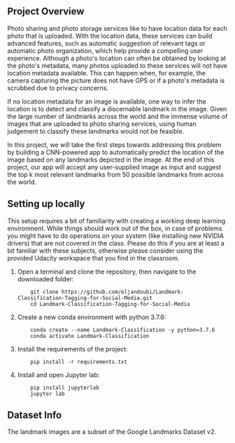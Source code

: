 ## Project Overview

Photo sharing and photo storage services like to have location data for each photo that is uploaded. With the location data, these services can build advanced features, such as automatic suggestion of relevant tags or automatic photo organization, which help provide a compelling user experience. Although a photo's location can often be obtained by looking at the photo's metadata, many photos uploaded to these services will not have location metadata available. This can happen when, for example, the camera capturing the picture does not have GPS or if a photo's metadata is scrubbed due to privacy concerns.

If no location metadata for an image is available, one way to infer the location is to detect and classify a discernable landmark in the image. Given the large number of landmarks across the world and the immense volume of images that are uploaded to photo sharing services, using human judgement to classify these landmarks would not be feasible.

In this project, we will take the first steps towards addressing this problem by building a CNN-powered app to automatically predict the location of the image based on any landmarks depicted in the image. At the end of this project, our app will accept any user-supplied image as input and suggest the top k most relevant landmarks from 50 possible landmarks from across the world.


## Setting up locally

This setup requires a bit of familiarity with creating a working deep learning environment. While things should work out of the box, in case of problems you might have to do operations on your system (like installing new NVIDIA drivers) that are not covered in the class. Please do this if you are at least a bit familiar with these subjects, otherwise please consider using the provided Udacity workspace that you find in the classroom.

1. Open a terminal and clone the repository, then navigate to the downloaded folder:
	
	```	
		git clone https://github.com/eljandoubi/Landmark-Classification-Tagging-for-Social-Media.git
		cd Landmark-Classification-Tagging-for-Social-Media
	```
    
2. Create a new conda environment with python 3.7.6:

    ```
        conda create --name Landmark-Classification -y python=3.7.6
        conda activate Landmark-Classification
    ```
    
3. Install the requirements of the project:

    ```
        pip install -r requirements.txt
    ```

4. Install and open Jupyter lab:
	
	```
 		pip install jupyterlab
		jupyter lab
	```

## Dataset Info

The landmark images are a subset of the Google Landmarks Dataset v2.
